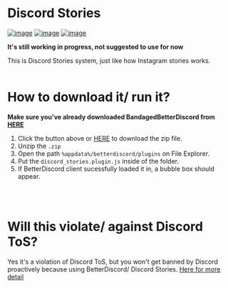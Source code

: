 # Discord Stories

[![image](https://img.shields.io/github/issues/pickaxe828/Discord-Stories?style=flat-square)](https://github.com/pickaxe828/Discord-Stories/)
[![image](https://img.shields.io/github/forks/pickaxe828/Discord-Stories?style=flat-square)](https://github.com/pickaxe828/Discord-Stories/)
[![image](https://img.shields.io/github/license/pickaxe828/Discord-Stories?style=flat-square)](https://github.com/pickaxe828/Discord-Stories/)

**It's still working in progress, not suggested to use for now** 
<br/>

This is Discord Stories system, just like how Instagram stories works.
<br/>
<br/>

# How to download it/ run it?
**Make sure you've already downloaded BandagedBetterDiscord from [HERE](https://rauenzi.github.io/BetterDiscordApp/)**

1. Click the button above or [HERE](https://github.com/pickaxe828/Discord-Stories/archive/refs/heads/main.zip) to download the zip file.
2. Unzip the `.zip`
3. Open the path `%appdata%/betterdiscord/plugins` on File Explorer.
4. Put the `discord_stories.plugin.js` inside of the folder.
5. If BetterDiscord client sucessfully loaded it in, a bubble box should appear.
<br/>
<br/>

# Will this violate/ against Discord ToS?
Yes it's a violation of Discord ToS, but you won't get banned by Discord proactively because using BetterDiscord/ Discord Stories.
[Here for more detail](https://www.reddit.com/r/discordapp/comments/9mtdxr/why_is_betterdiscord_against_the_tos/e7hap1q)
<br/>
<br/>


